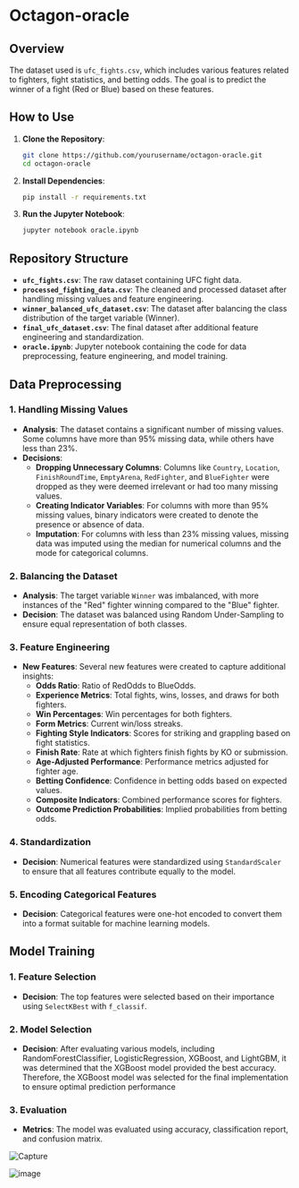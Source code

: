 # Octagon-oracle

## Overview

The dataset used is `ufc_fights.csv`, which includes various features related to fighters, fight statistics, and betting odds. The goal is to predict the winner of a fight (Red or Blue) based on these features.

## How to Use

1. **Clone the Repository**:
   ```bash
   git clone https://github.com/yourusername/octagon-oracle.git
   cd octagon-oracle
   ```

2. **Install Dependencies**:
   ```bash
   pip install -r requirements.txt
   ```

3. **Run the Jupyter Notebook**:
   ```bash
   jupyter notebook oracle.ipynb
   ```

## Repository Structure

- **`ufc_fights.csv`**: The raw dataset containing UFC fight data.
- **`processed_fighting_data.csv`**: The cleaned and processed dataset after handling missing values and feature engineering.
- **`winner_balanced_ufc_dataset.csv`**: The dataset after balancing the class distribution of the target variable (Winner).
- **`final_ufc_dataset.csv`**: The final dataset after additional feature engineering and standardization.
- **`oracle.ipynb`**: Jupyter notebook containing the code for data preprocessing, feature engineering, and model training.

## Data Preprocessing

### 1. **Handling Missing Values**
   - **Analysis**: The dataset contains a significant number of missing values. Some columns have more than 95% missing data, while others have less than 23%.
   - **Decisions**:
     - **Dropping Unnecessary Columns**: Columns like `Country`, `Location`, `FinishRoundTime`, `EmptyArena`, `RedFighter`, and `BlueFighter` were dropped as they were deemed irrelevant or had too many missing values.
     - **Creating Indicator Variables**: For columns with more than 95% missing values, binary indicators were created to denote the presence or absence of data.
     - **Imputation**: For columns with less than 23% missing values, missing data was imputed using the median for numerical columns and the mode for categorical columns.

### 2. **Balancing the Dataset**
   - **Analysis**: The target variable `Winner` was imbalanced, with more instances of the "Red" fighter winning compared to the "Blue" fighter.
   - **Decision**: The dataset was balanced using Random Under-Sampling to ensure equal representation of both classes.

### 3. **Feature Engineering**
   - **New Features**: Several new features were created to capture additional insights:
     - **Odds Ratio**: Ratio of RedOdds to BlueOdds.
     - **Experience Metrics**: Total fights, wins, losses, and draws for both fighters.
     - **Win Percentages**: Win percentages for both fighters.
     - **Form Metrics**: Current win/loss streaks.
     - **Fighting Style Indicators**: Scores for striking and grappling based on fight statistics.
     - **Finish Rate**: Rate at which fighters finish fights by KO or submission.
     - **Age-Adjusted Performance**: Performance metrics adjusted for fighter age.
     - **Betting Confidence**: Confidence in betting odds based on expected values.
     - **Composite Indicators**: Combined performance scores for fighters.
     - **Outcome Prediction Probabilities**: Implied probabilities from betting odds.

### 4. **Standardization**
   - **Decision**: Numerical features were standardized using `StandardScaler` to ensure that all features contribute equally to the model.

### 5. **Encoding Categorical Features**
   - **Decision**: Categorical features were one-hot encoded to convert them into a format suitable for machine learning models.

## Model Training

### 1. **Feature Selection**
   - **Decision**: The top features were selected based on their importance using `SelectKBest` with `f_classif`.

### 2. **Model Selection**
   - **Decision**: After evaluating various models, including RandomForestClassifier, LogisticRegression, XGBoost, and LightGBM, it was determined that the XGBoost model provided the best accuracy. Therefore, the XGBoost model was selected for the final implementation to ensure optimal prediction performance

### 3. **Evaluation**
   - **Metrics**: The model was evaluated using accuracy, classification report, and confusion matrix.


![Capture](https://github.com/user-attachments/assets/245eba21-c2b7-46a5-80ec-61545176f4fd)

![image](https://github.com/user-attachments/assets/5e1f635b-bb60-4354-9a14-33b843af1a8b)
